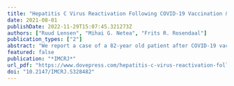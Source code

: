 ```yaml
---
title: "Hepatitis C Virus Reactivation Following COVID-19 Vaccination &ndash; A Case Report"
date: 2021-08-01
publishDate: 2022-11-29T15:07:45.321273Z
authors: ["Ruud Lensen", "Mihai G. Netea", "Frits R. Rosendaal"]
publication_types: ["2"]
abstract: "We report a case of a 82-year old patient after COVID-19 vaccination and we performed lab tests to assess the effects."
featured: false
publication: "*IMCRJ*"
url_pdf: "https://www.dovepress.com/hepatitis-c-virus-reactivation-following-covid-19-vaccination--a-case--peer-reviewed-fulltext-article-IMCRJ"
doi: "10.2147/IMCRJ.S328482"
---
```


